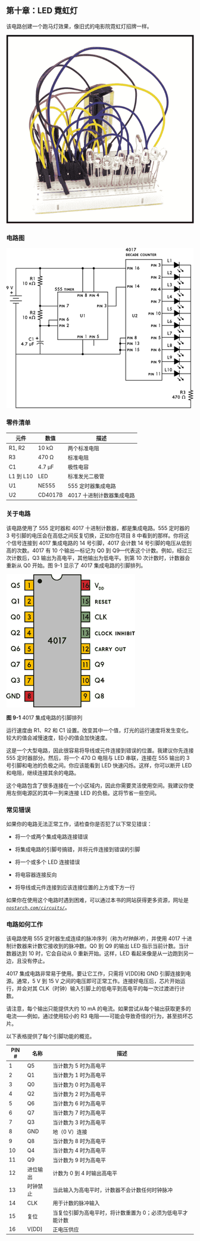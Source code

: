 ## 第十章：LED 霓虹灯

该电路创建一个跑马灯效果，像旧式的电影院霓虹灯招牌一样。

![image](img/f0059-01.jpg)

### 电路图

![image](img/f0060-01.jpg)

### 零件清单

| **元件** | **数值** | **描述** |
| --- | --- | --- |
| R1, R2 | 10 kΩ | 两个标准电阻 |
| R3 | 470 Ω | 标准电阻 |
| C1 | 4.7 μF | 极性电容 |
| L1 到 L10 | LED | 标准发光二极管 |
| U1 | NE555 | 555 定时器集成电路 |
| U2 | CD4017B | 4017 十进制计数器集成电路 |

### 关于电路

该电路使用了 555 定时器和 4017 十进制计数器，都是集成电路。555 定时器的 3 号引脚的电压会在高低之间反复切换，正如你在项目 8 中看到的那样。你将这个信号连接到 4017 集成电路的 14 号引脚，4017 会计数 14 号引脚的电压从低到高的次数。4017 有 10 个输出—标记为 Q0 到 Q9—代表这个计数。例如，经过三次计数后，Q3 输出为高电平，其他输出为低电平。到第 10 次计数时，计数器会重新从 Q0 开始。图 9-1 显示了 4017 集成电路的引脚排列。

![image](img/f0061-01.jpg)

**图 9-1** 4017 集成电路的引脚排列

运行速度由 R1、R2 和 C1 设置。改变其中一个值，灯光的运行速度将发生变化。较大的值会减慢速度，较小的值会加快速度。

这是一个大型电路，因此很容易将导线或元件连接到错误的位置。我建议你先连接 555 定时器部分。然后，将一个 470 Ω 电阻与 LED 串联，连接在 555 输出的 3 号引脚和电池的负极之间。你应该能看到 LED 快速闪烁。这样，你可以断开 LED 和电阻，继续连接其余的电路。

这个电路包含了很多连接在一个小区域内，因此你需要灵活使用空间。我建议你使用左侧电源区的其中一列来连接 LED 的负极。这将节省一些空间。

### 常见错误

如果你的电路无法正常工作，请检查你是否犯了以下常见错误：

+   将一个或两个集成电路连接错误

+   将集成电路的引脚号搞错，并将元件连接到错误的引脚

+   将一个或多个 LED 连接错误

+   将电容器连接反向

+   将导线或元件连接到应该连接位置的上方或下方一行

如果你在使用这个电路时遇到困难，可以通过本书的网站获得更多资源，网址是 *[`nostarch.com/circuits/`](https://nostarch.com/circuits/)*。

### 电路如何工作

该电路使用 555 定时器生成连续的脉冲序列（称为*时钟脉冲*），并使用 4017 十进制计数器来计数它接收到的脉冲数。Q0 到 Q9 的输出 LED 指示当前计数。当计数器达到 10 时，它会自动从 0 重新开始。这样，LED 看起来像是从一边跑到另一边，且没有停止。

4017 集成电路非常易于使用。要让它工作，只需将 V[DD]和 GND 引脚连接到电源。通常，5 V 到 15 V 之间的电压即可正常工作。连接好电压后，芯片开始运行，并会对其 CLK（时钟）输入引脚上的低电平到高电平的每一次过渡进行计数。

请注意，每个输出只能提供大约 10 mA 的电流。如果尝试从每个输出获取更多的电流——例如，通过使用较小的 R3 电阻——可能会导致奇怪的行为，甚至损坏芯片。

以下表格提供了每个引脚功能的概览。

| **PIN #** | **名称** | **描述** |
| --- | --- | --- |
| 1 | Q5 | 当计数为 5 时为高电平 |
| 2 | Q1 | 当计数为 1 时为高电平 |
| 3 | Q0 | 当计数为 0 时为高电平 |
| 4 | Q2 | 当计数为 2 时为高电平 |
| 5 | Q6 | 当计数为 6 时为高电平 |
| 6 | Q7 | 当计数为 7 时为高电平 |
| 7 | Q3 | 当计数为 3 时为高电平 |
| 8 | GND | 地（0 V）连接 |
| 9 | Q8 | 当计数为 8 时为高电平 |
| 10 | Q4 | 当计数为 4 时为高电平 |
| 11 | Q9 | 当计数为 9 时为高电平 |
| 12 | 进位输出 | 计数为 0 到 4 时输出高电平 |
| 13 | 时钟禁止 | 当此输入为高电平时，计数器不会计数任何时钟脉冲 |
| 14 | CLK | 用于计数的脉冲输入 |
| 15 | 复位 | 当复位引脚为高电平时，将计数重置为 0；必须为低电平才能计数 |
| 16 | V[DD] | 正电压供应 |
